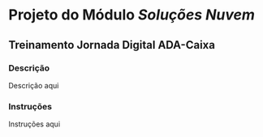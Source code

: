 
# Projeto do Módulo *Soluções Nuvem*

## Treinamento Jornada Digital ADA-Caixa

### Descrição

Descrição aqui

### Instruções

Instruções aqui
